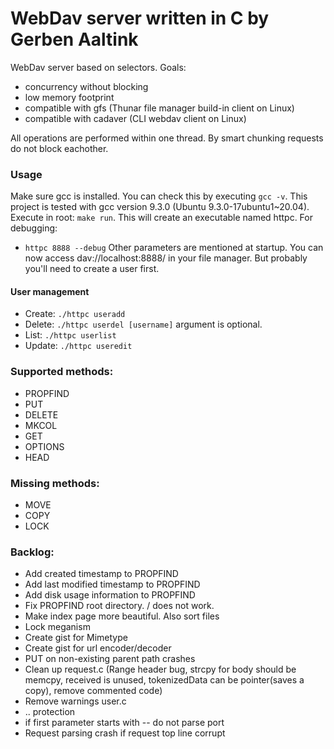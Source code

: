 # WebDav server written in C by Gerben Aaltink

WebDav server based on selectors. 
Goals:
 - concurrency without blocking
 - low memory footprint 
 - compatible with gfs (Thunar file manager build-in client on Linux)
 - compatible with cadaver (CLI webdav client on Linux)

All operations are performed within one thread. 
By smart chunking requests do not block eachother. 

### Usage
 Make sure gcc is installed. You can check this by executing `gcc -v`. This project is tested with gcc version 9.3.0 (Ubuntu 9.3.0-17ubuntu1~20.04).
 Execute in root: `make run`. This will create an executable named httpc. 
 For debugging:
   - `httpc 8888 --debug`
 Other parameters are mentioned at startup.
 You can now access dav://localhost:8888/ in your file manager. But probably you'll need to create a user first.

#### User management
 - Create:  `./httpc useradd`
 - Delete:  `./httpc userdel [username]` argument is optional.
 - List:    `./httpc userlist`
 - Update:  `./httpc useredit`

### Supported methods:
 - PROPFIND
 - PUT
 - DELETE
 - MKCOL
 - GET
 - OPTIONS
 - HEAD

### Missing methods:
 - MOVE
 - COPY
 - LOCK

### Backlog:
 - Add created timestamp to PROPFIND
 - Add last modified timestamp to PROPFIND
 - Add disk usage information to PROPFIND 
 - Fix PROPFIND root directory. / does not work.
 - Make index page more beautiful. Also sort files
 - Lock meganism
 - Create gist for Mimetype
 - Create gist for url encoder/decoder 
 - PUT on non-existing parent path crashes
 - Clean up request.c (Range header bug, strcpy for body should be memcpy, received is unused, tokenizedData can be pointer(saves a copy), remove commented code)
 - Remove warnings user.c 
 - .. protection
 - if first parameter starts with -- do not parse port
 - Request parsing crash if request top line corrupt
